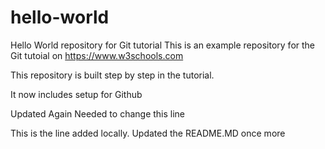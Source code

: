 # hello-world
Hello World repository for Git tutorial
This is an example repository for the Git tutoial on https://www.w3schools.com

This repository is built step by step in the tutorial.

It now includes setup for Github

Updated Again
Needed to change this line



This is the line added locally.
Updated the README.MD once more
